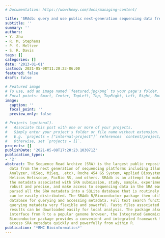 ```yaml
---
# Documentation: https://wowchemy.com/docs/managing-content/

title: 'SRAdb: query and use public next-generation sequencing data from within R'
subtitle: ''
summary: ''
authors:
- Y. Zhu
- R. M. Stephens
- P. S. Meltzer
- S. R. Davis
tags: []
categories: []
date: '2013-01-01'
lastmod: 2021-05-08T11:20:23-06:00
featured: false
draft: false

# Featured image
# To use, add an image named `featured.jpg/png` to your page's folder.
# Focal points: Smart, Center, TopLeft, Top, TopRight, Left, Right, BottomLeft, Bottom, BottomRight.
image:
  caption: ''
  focal_point: ''
  preview_only: false

# Projects (optional).
#   Associate this post with one or more of your projects.
#   Simply enter your project's folder or file name without extension.
#   E.g. `projects = ["internal-project"]` references `content/project/deep-learning/index.md`.
#   Otherwise, set `projects = []`.
projects: []
publishDate: '2021-05-08T17:20:23.103071Z'
publication_types:
- '2'
abstract: The Sequence Read Archive (SRA) is the largest public repository of sequencing
  data from the next generation of sequencing platforms including Illumina (Genome
  Analyzer, HiSeq, MiSeq, .etc), Roche 454 GS System, Applied Biosystems SOLiD System,
  Helicos Heliscope, PacBio RS, and others. SRAdb is an attempt to make queries of
  the metadata associated with SRA submission, study, sample, experiment and run more
  robust and precise, and make access to sequencing data in the SRA easier. We have
  parsed all the SRA metadata into a SQLite database that is routinely updated and
  can be easily distributed. The SRAdb R/Bioconductor package then utilizes this SQLite
  database for querying and accessing metadata. Full text search functionality makes
  querying metadata very flexible and powerful. Fastq files associated with query
  results can be downloaded easily for local analysis. The package also includes an
  interface from R to a popular genome browser, the Integrated Genomics Viewer. SRAdb
  Bioconductor package provides a convenient and integrated framework to query and
  access SRA metadata quickly and powerfully from within R.
publication: '*BMC Bioinformatics*'
---
```

